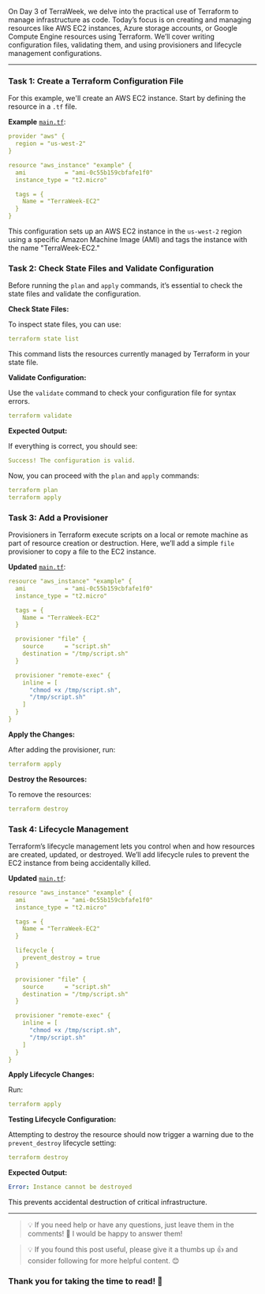 On Day 3 of TerraWeek, we delve into the practical use of Terraform to manage infrastructure as code. Today’s focus is on creating and managing resources like AWS EC2 instances, Azure storage accounts, or Google Compute Engine resources using Terraform. We’ll cover writing configuration files, validating them, and using provisioners and lifecycle management configurations.

------

### **Task 1: Create a Terraform Configuration File**

For this example, we'll create an AWS EC2 instance. Start by defining the resource in a `.tf` file.

**Example** [`main.tf`](http://main.tf/):

```yaml
provider "aws" {
  region = "us-west-2"
}

resource "aws_instance" "example" {
  ami           = "ami-0c55b159cbfafe1f0"
  instance_type = "t2.micro"

  tags = {
    Name = "TerraWeek-EC2"
  }
}
```

This configuration sets up an AWS EC2 instance in the `us-west-2` region using a specific Amazon Machine Image (AMI) and tags the instance with the name "TerraWeek-EC2."

### **Task 2: Check State Files and Validate Configuration**

Before running the `plan` and `apply` commands, it’s essential to check the state files and validate the configuration.

**Check State Files:**

To inspect state files, you can use:

```yaml
terraform state list
```

This command lists the resources currently managed by Terraform in your state file.

**Validate Configuration:**

Use the `validate` command to check your configuration file for syntax errors.

```yaml
terraform validate
```

**Expected Output:**

If everything is correct, you should see:

```yaml
Success! The configuration is valid.
```

Now, you can proceed with the `plan` and `apply` commands:

```yaml
terraform plan
terraform apply
```

### **Task 3: Add a Provisioner**

Provisioners in Terraform execute scripts on a local or remote machine as part of resource creation or destruction. Here, we’ll add a simple `file` provisioner to copy a file to the EC2 instance.

**Updated** [`main.tf`](http://main.tf/):

```yaml
resource "aws_instance" "example" {
  ami           = "ami-0c55b159cbfafe1f0"
  instance_type = "t2.micro"

  tags = {
    Name = "TerraWeek-EC2"
  }

  provisioner "file" {
    source      = "script.sh"
    destination = "/tmp/script.sh"
  }

  provisioner "remote-exec" {
    inline = [
      "chmod +x /tmp/script.sh",
      "/tmp/script.sh"
    ]
  }
}
```

**Apply the Changes:**

After adding the provisioner, run:

```yaml
terraform apply
```

**Destroy the Resources:**

To remove the resources:

```yaml
terraform destroy
```

### **Task 4: Lifecycle Management**

Terraform’s lifecycle management lets you control when and how resources are created, updated, or destroyed. We’ll add lifecycle rules to prevent the EC2 instance from being accidentally killed.

**Updated** [`main.tf`](http://main.tf/):

```yaml
resource "aws_instance" "example" {
  ami           = "ami-0c55b159cbfafe1f0"
  instance_type = "t2.micro"

  tags = {
    Name = "TerraWeek-EC2"
  }

  lifecycle {
    prevent_destroy = true
  }

  provisioner "file" {
    source      = "script.sh"
    destination = "/tmp/script.sh"
  }

  provisioner "remote-exec" {
    inline = [
      "chmod +x /tmp/script.sh",
      "/tmp/script.sh"
    ]
  }
}
```

**Apply Lifecycle Changes:**

Run:

```yaml
terraform apply
```

**Testing Lifecycle Configuration:**

Attempting to destroy the resource should now trigger a warning due to the `prevent_destroy` lifecycle setting:

```yaml
terraform destroy
```

**Expected Output:**

```yaml
Error: Instance cannot be destroyed
```

This prevents accidental destruction of critical infrastructure.

------

> 💡 If you need help or have any questions, just leave them in the comments! 📝 I would be happy to answer them!

> 💡 If you found this post useful, please give it a thumbs up 👍 and consider following for more helpful content. 😊

### Thank you for taking the time to read! 💚